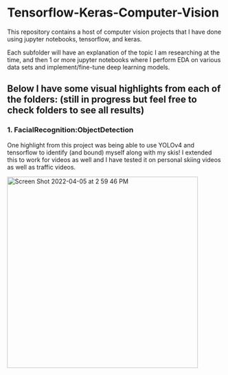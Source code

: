 # Tensorflow-Keras-Computer-Vision
This repository contains a host of computer vision projects that I have done using jupyter notebooks, tensorflow, and keras.

Each subfolder will have an explanation of the topic I am researching at the time, and then 1 or more jupyter notebooks where I perform EDA on various data sets and implement/fine-tune deep learning models.

## Below I have some visual highlights from each of the folders: (still in progress but feel free to check folders to see all results)

### 1. FacialRecognition:ObjectDetection
One highlight from this project was being able to use YOLOv4 and tensorflow to identify (and bound) myself along with my skis!  I extended this to work for videos as well and I have tested it on personal skiing videos as well as traffic videos.

<img width="444" alt="Screen Shot 2022-04-05 at 2 59 46 PM" src="https://user-images.githubusercontent.com/77595308/161848749-58c7d095-ba15-429b-aac9-6bea68215ac4.png">

